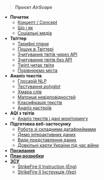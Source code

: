 > **Проєкт *AirScape***

- **Початок**
  - [Концепт / Concept](README.md)
  - [Що і як](what_how.md)
  - [Соціальні медіа](social_media.md)
- **Твіттер**
  - [Тарифні плани](tariffs.md)
  - [Пошук в Твіттері](twitter_search.md)
  - [Зчитування твітів через API](tweets_reading_api.md)
  - [Зчитування твітів без API](twint.md)
  - [Twint читає твіти](twint_read.md)
  - [Порівнюємо міста](compare_cities.md)
- **Аналіз текстів**
  - [Глосарій NLP](nlp_glossary.md)
  - [Тестування *polyglot*](polyglot.md)
  - [Хмара слів](word_cloud.md)
  - [Матриця невідповідностей](confusion_matrix.md)
  - [Класифікація текстів](classification.md)
  - [Аналіз настроїв](sentiment_analysis.md)
- **AQI з твітів**
  - [Аналіз текстів і дані моніторингу](texts_vs_data.md)
- **Підготовка веб-застосунку**
  - [Робота зі складними датафреймами](long_wide.md)
  - [Демо інтерактивних даних](interact_data_demo.md)
  - [Види представлення даних](aq_data_presentation.md)
  - [Довкільні карти України під час війни](ukr-env-data-and-maps.md)
- **[Посилання](refs.md)**
- **[План розробки](workplan.md)**
- **[ЗСУ](./zsu/README.md)**
  - [StrikeFire II Instruction (*Eng*)](https://github.com/protw/airscape/blob/master/docs/zsu/StrikeFire-II-Instruction.pdf)
  - [StrikeFire II Інструкція (*Укр*)](https://github.com/protw/airscape/blob/master/docs/zsu/StrikeFire-II-Instruction-UKR.pdf)



